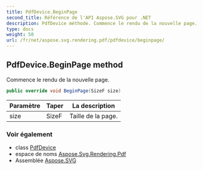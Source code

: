 ```yaml
---
title: PdfDevice.BeginPage
second_title: Référence de l'API Aspose.SVG pour .NET
description: PdfDevice méthode. Commence le rendu de la nouvelle page.
type: docs
weight: 50
url: /fr/net/aspose.svg.rendering.pdf/pdfdevice/beginpage/
---
```

## PdfDevice.BeginPage method

Commence le rendu de la nouvelle page.

```csharp
public override void BeginPage(SizeF size)
```

| Paramètre | Taper | La description |
| --- | --- | --- |
| size | SizeF | Taille de la page. |

### Voir également

* class [PdfDevice](../)
* espace de noms [Aspose.Svg.Rendering.Pdf](../../pdfdevice/)
* Assemblée [Aspose.SVG](../../../)


